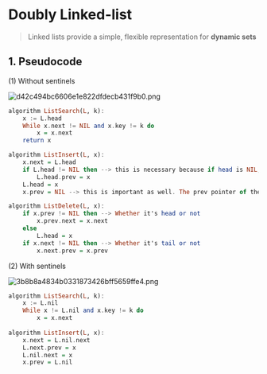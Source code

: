 # Doubly Linked-list

> Linked lists provide a simple, flexible representation for **dynamic sets**

## 1. Pseudocode
(1) Without sentinels

![d42c494bc6606e1e822dfdecb431f9b0.png](:/b92b14f1aad544c3bb7bd01a28235d98)

```haskell
algorithm ListSearch(L, k):
    x := L.head
    While x.next != NIL and x.key != k do
        x = x.next
    return x

algorithm ListInsert(L, x):
    x.next = L.head
    if L.head != NIL then --> this is necessary because if head is NIL, there is no L.head.prev (the 1st node)
        L.head.prev = x
    L.head = x
    x.prev = NIL --> this is important as well. The prev pointer of the 1st node is NIL

algorithm ListDelete(L, x):
    if x.prev != NIL then --> Whether it's head or not
        x.prev.next = x.next
    else 
        L.head = x
    if x.next != NIL then --> Whether it's tail or not
        x.next.prev = x.prev

```

(2) With sentinels

![3b8b8a4834b0331873426bff5659ffe4.png](:/757caabc64634db4ae5cb93ba2ea69fd)

```haskell
algorithm ListSearch(L, k):
    x := L.nil
    While x != L.nil and x.key != k do
        x = x.next
        
algorithm ListInsert(L, x):
    x.next = L.nil.next
    L.next.prev = x
    L.nil.next = x
    x.prev = L.nil

```










